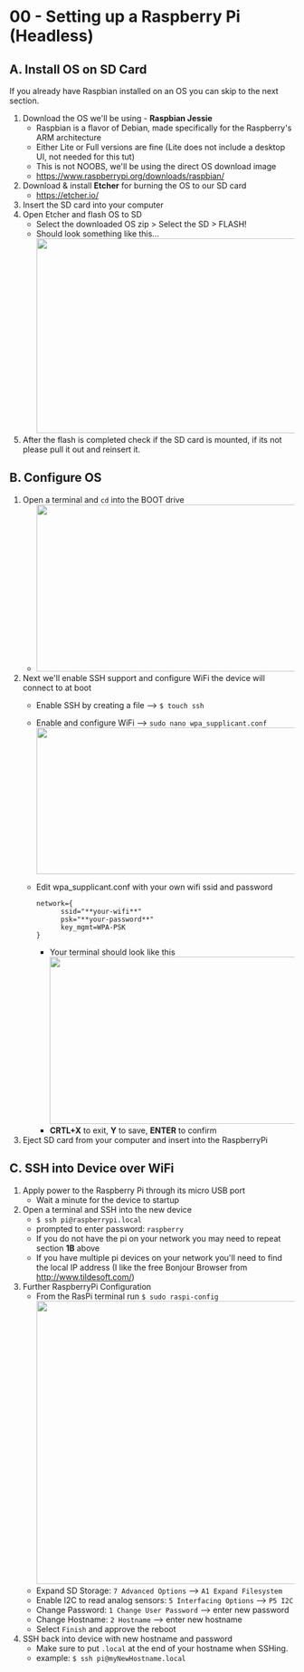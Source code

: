 # 00 - Setting up a Raspberry Pi (Headless)

## A. Install OS on SD Card
If you already have Raspbian installed on an OS you can skip to the next section.

1. Download the OS we'll be using - **Raspbian Jessie**
    - Raspbian is a flavor of Debian, made specifically for the Raspberry's ARM architecture
    - Either Lite or Full versions are fine (Lite does not include a desktop UI, not needed for this tut)
    - This is not NOOBS, we'll be using the direct OS download image
    - https://www.raspberrypi.org/downloads/raspbian/
2. Download & install **Etcher** for burning the OS to our SD card
    - https://etcher.io/
3. Insert the SD card into your computer
4. Open Etcher and flash OS to SD
    - Select the downloaded OS zip > Select the SD > FLASH!
    - Should look something like this...<img src="https://s3.amazonaws.com/hologram-devrel-images/%5Bgithub%5Draspi-iot-workshop/00A00.jpg" width="690" height="344">
5. After the flash is completed check if the SD card is mounted, if its not please pull it out and reinsert it.

## B. Configure OS
1. Open a terminal and `cd` into the BOOT drive
    - <img src="https://s3.amazonaws.com/hologram-devrel-images/%5Bgithub%5Draspi-iot-workshop/00B00.png" width="690" height="295">
2. Next we'll enable SSH support and configure WiFi the device will connect to at boot
    - Enable SSH by creating a file --> `$ touch ssh`
    - Enable and configure WiFi --> `sudo nano wpa_supplicant.conf`<img src="https://s3.amazonaws.com/hologram-devrel-images/%5Bgithub%5Draspi-iot-workshop/00B01.png" width="690" height="259">
    - Edit wpa_supplicant.conf with your own wifi ssid and password
      ```
      network={
            ssid="**your-wifi**"
            psk="**your-password**"
            key_mgmt=WPA-PSK
      }
      ```

      - Your terminal should look like this <img src="https://s3.amazonaws.com/hologram-devrel-images/%5Bgithub%5Draspi-iot-workshop/00B02.png" width="690" height="295">
      - **CRTL+X** to exit, **Y** to save, **ENTER** to confirm
3. Eject SD card from your computer and insert into the RaspberryPi

## C. SSH into Device over WiFi
1. Apply power to the Raspberry Pi through its micro USB port
    - Wait a minute for the device to startup
2. Open a terminal and SSH into the new device
    - `$ ssh pi@raspberrypi.local`
    - prompted to enter password: `raspberry`
    - If you do not have the pi on your network you may need to repeat section **1B** above
    - If you have multiple pi devices on your network you'll need to find the local IP address (I like the free Bonjour Browser from http://www.tildesoft.com/)
3. Further RaspberryPi Configuration
    - From the RasPi terminal run `$ sudo raspi-config`<img src="https://s3.amazonaws.com/hologram-devrel-images/%5Bgithub%5Draspi-iot-workshop/00C00.png" width="624" height="500">
    - Expand SD Storage: `7 Advanced Options` --> `A1 Expand Filesystem`
    - Enable I2C to read analog sensors:  `5 Interfacing Options` --> `P5 I2C`
    - Change Password: `1 Change User Password` --> enter new password
    - Change Hostname: `2 Hostname` --> enter new hostname
    - Select `Finish` and approve the reboot
4. SSH back into device with new hostname and password
    - Make sure to put `.local` at the end of your hostname when SSHing.
    - example: `$ ssh pi@myNewHostname.local`

